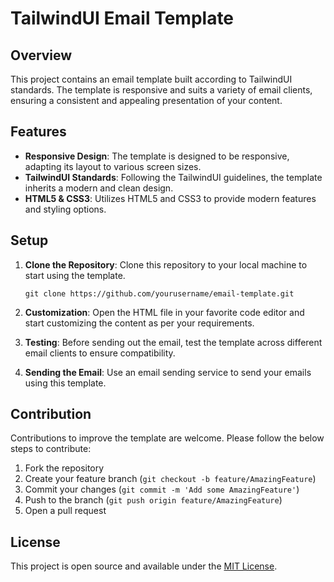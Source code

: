 # TailwindUI Email Template

## Overview

This project contains an email template built according to TailwindUI standards. The template is responsive and suits a variety of email clients, ensuring a consistent and appealing presentation of your content.

## Features

- **Responsive Design**: The template is designed to be responsive, adapting its layout to various screen sizes.
- **TailwindUI Standards**: Following the TailwindUI guidelines, the template inherits a modern and clean design.
- **HTML5 & CSS3**: Utilizes HTML5 and CSS3 to provide modern features and styling options.

## Setup

1. **Clone the Repository**: Clone this repository to your local machine to start using the template.
   
   ```
   git clone https://github.com/yourusername/email-template.git
   ```

2. **Customization**: Open the HTML file in your favorite code editor and start customizing the content as per your requirements.
   
3. **Testing**: Before sending out the email, test the template across different email clients to ensure compatibility.

4. **Sending the Email**: Use an email sending service to send your emails using this template. 

## Contribution

Contributions to improve the template are welcome. Please follow the below steps to contribute:

1. Fork the repository
2. Create your feature branch (`git checkout -b feature/AmazingFeature`)
3. Commit your changes (`git commit -m 'Add some AmazingFeature'`)
4. Push to the branch (`git push origin feature/AmazingFeature`)
5. Open a pull request

## License

This project is open source and available under the [MIT License](LICENSE).
